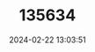 ---
title: "135634"
category: "Alburnus mento"
draft: false
date: 2024-02-22 13:03:51
languages:
  German: ["Seelaube"]
  English: ["Lake Bleak"]
---